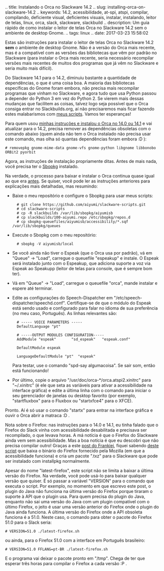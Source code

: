 .. title: Instalando o Orca no Slackware 14.2
.. slug: installing-orca-on-slackware-14.2
.. keywords: 14.2, acessibilidade, at-spi, atspi, compilar, compilando, deficiente visual, deficientes visuais, instalar, instalando, leitor de telas, linux, orca, slack, slackware, slackbuild
.. description: Um guia rápido de como instalar o leitor de telas Orca no Slackware 14.2 sem o ambiente de desktop Gnome.
.. tags: linux
.. date: 2017-03-23 15:58:02

Estas são instruções para instalar o leitor de telas Orca no Slackware 14.2 **sem** o ambiente de desktop Gnome. Não é a versão do Orca mais recente, mas é a compatível com as versões das bibliotecas que vêm por padrão no Slackware (para instalar o Orca mais recente, seria necessário recompilar versões mais recentes de muitos dos programas que já vêm no Slackware e seria muito mais difícil).

Do Slackware 14.1 para o 14.2, diminuiu bastante a quantidade de dependências, o que é uma coisa boa. A maioria das bibliotecas específicas do Gnome foram embora, não precisa mais recompilar programas que vinham no Slackware, e agora tudo que usa Python passou a depender do Python 3 em vez do Python 2. Se vierem mais dessas mudanças que facilitem as coisas, talvez logo seja possível que o Orca consiga entrar no Slackbuilds.org, aí não precisaremos mais ficar fazendo estes malabarismos com [meus scripts][slackscripts]. Vamos ter esperanças!

Para quem usou [minhas instruções e instalou o Orca no 14.0 ou 14.1][orca-14.0] e vai atualizar para o 14.2, precisa remover as dependências obsoletas com o comando abaixo (quem ainda não tem o Orca instalado não precisa usar este comando, mas olha só quantas dependências foram embora :D ):

    # removepkg gnome-mime-data gnome-vfs gnome-python libgnome libbonobo ORBit2 pyorbit

Agora, as instruções de instalação propriamente ditas. Antes de mais nada, você precisa ter o [Sbopkg][sbopkghp] instalado.

Na verdade, o processo para baixar e instalar o Orca continua quase igual ao que era [antes][orca-14.0]. Se quiser, você pode ler as instruções anteriores para explicações mais detalhadas, mas resumindo:

* Baixe o meu repositório e configure o Sbopkg para usar meus scripts:

        # git clone https://github.com/aiyumi/slackware-scripts.git
        # cd slackware-scripts
        # cp -R slackbuilds /var/lib/sbopkg/aiyumisb
        # cp slackbuilds/100-aiyumi.repo /etc/sbopkg/repos.d
        # cp sbopkg-queuefiles/aiyumisb/accessibility/*.sqf /var/lib/sbopkg/queues

* Execute o Sbopkg com o meu repositório:

        # sbopkg -V aiyumisb/local

* Se você ainda não tiver o Espeak (que o Orca usa por padrão), vá em "Queue" -> "Load", carregue o queuefile "espeakup" e instale. O Espeak será instalado junto com o Espeakup, que adiciona suporte a voz via Espeak ao Speakupp (leitor de telas para console, que é sempre bom ter).

* Vá em "Queue" -> "Load", carregue o queuefile "orca", mande instalar e espere até terminar.

* Edite as configurações do Speech-Dispatcher em "/etc/speech-dispatcher/speechd.conf". Certifique-se de que o módulo do Espeak está sendo usado e configurado para falar no idioma de sua preferência (no meu caso, Português). As linhas relevantes são:

        # ----- VOICE PARAMETERS -----
        DefaultLanguage "pt"

        # -----OUTPUT MODULES CONFIGURATION-----
        AddModule "espeak"       "sd_espeak"   "espeak.conf"

        DefaultModule espeak

        LanguageDefaultModule "pt"  "espeak"

    Para testar, use o comando "spd-say algumacoisa". Se sair som, então está funcionando!

* Por último, copie o arquivo "/usr/doc/orca-*/orca.atspi2.xinitrc" para "~/.xinitrc" (é ele que seta as variáveis para ativar a acessibilidade na interface gráfica) e edite a última linha com o comando para iniciar o seu gerenciador de janelas ou desktop favorito (por exemplo, "startfluxbox" para o Fluxbox ou "startxfce4" para o XFCE).

Pronto. Aí é só usar o comando "startx" para entrar na interface gráfica e ouvir o Orca abrir a matraca :D .

Nota sobre o Firefox: nas instruções para o 14.0 e 14.1, eu tinha falado que o Firefox do Slack vinha com acessibilidade desabilitada e precisava ser recompilado, o que levava horas. A má notícia é que o Firefox do Slackware ainda vem sem acessibilidade. Mas a boa notícia é que eu descobri que não precisa compilar outro! Graças a este [post do Frankiej][frankiejpost], fiquei sabendo [deste script][latestff] que baixa o binário do Firefox fornecido pela Mozilla (em que a acessibilidade funciona) e cria um pacote ".txz" para o Slackware que pode ser instalado com installpkg normalmente.

Apesar do nome "latest-firefox", este script não se limita a baixar a última versão do Firefox. Na verdade, você pode usá-lo para baixar qualquer versão que quiser. É só passar a variável "VERSION" para o comando que executa o script. Por exemplo, no momento em que escrevo este post, o plugin do Java não funciona na última versão do Firefox porque tiraram o suporte à API que o plugin usa. Para quem precisa do plugin do Java, enquanto não sai uma versão do Java com um plugin compatível com o último Firefox, o jeito é usar uma versão anterior do Firefox onde o plugin do Java ainda funciona. A última versão do Firefox onde a API obsoleta funciona é a 51.0. Neste caso, o comando para obter o pacote do Firefox 51.0 para o Slack seria:

    # VERSION=51.0 ./latest-firefox.sh

ou ainda, para o Firefox 51.0 com a interface em Português brasileiro:

    # VERSION=51.0 FFLANG=pt-BR ./latest-firefox.sh

E o programa vai deixar o pacote pronto em "/tmp". Chega de ter que esperar três horas para compilar o Firefox a cada versão :P .

[slackscripts]: https://github.com/aiyumi/slackware-scripts
[sbopkghp]: http://sbopkg.org/
[orca-14.0]: /pt/blog/installing-orca-on-slackware-14-0
[frankiejpost]: http://whatthefrankiej.blogspot.com.br/2014/12/gnome-orca-on-slackware-141.html
[latestff]: https://gist.github.com/ruario/9672798
